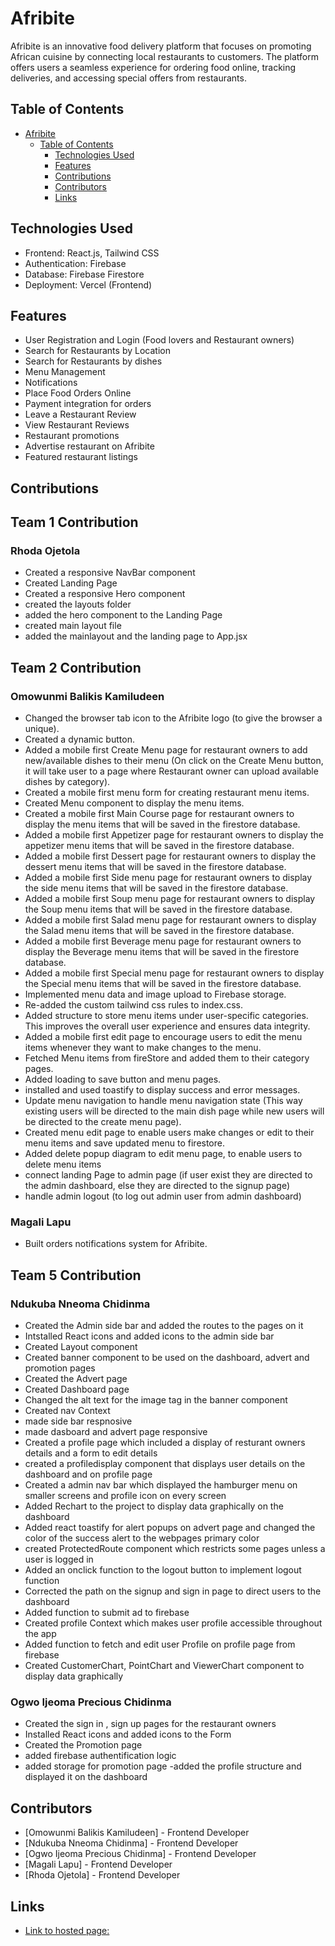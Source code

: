 # Afribite

Afribite is an innovative food delivery platform that focuses on promoting African cuisine by connecting local restaurants to customers. The platform offers users a seamless experience for ordering food online, tracking deliveries, and accessing special offers from restaurants.

## Table of Contents

- [Afribite](#afribite)
  - [Table of Contents](#table-of-contents)
    - [Technologies Used](#technologies-used)
    - [Features](#features)
    - [Contributions](#contributions)
    - [Contributors](#contributors)
    - [Links](#links)

## Technologies Used

- Frontend: React.js, Tailwind CSS
- Authentication: Firebase
- Database: Firebase Firestore
- Deployment: Vercel (Frontend)

## Features

- User Registration and Login (Food lovers and Restaurant owners)
- Search for Restaurants by Location
- Search for Restaurants by dishes
- Menu Management
- Notifications
- Place Food Orders Online
- Payment integration for orders
- Leave a Restaurant Review
- View Restaurant Reviews
- Restaurant promotions
- Advertise restaurant on Afribite
- Featured restaurant listings

## Contributions

## Team 1 Contribution

### Rhoda Ojetola

- Created a responsive NavBar component
- Created Landing Page
- Created a responsive Hero component
- created the layouts folder
- added the hero component to the Landing Page
- created main layout file
- added the mainlayout and the landing page to App.jsx

## Team 2 Contribution

### Omowunmi Balikis Kamiludeen

- Changed the browser tab icon to the Afribite logo (to give the browser a unique).
- Created a dynamic button.
- Added a mobile first Create Menu page for restaurant owners to add new/available dishes to their menu (On click on the Create Menu button, it will take user to a page where Restaurant owner can upload available dishes by category).
- Created a mobile first menu form for creating restaurant menu items.
- Created Menu component to display the menu items.
- Created a mobile first Main Course page for restaurant owners to display the menu items that will be saved in the firestore database.
- Added a mobile first Appetizer page for restaurant owners to display the appetizer menu items that will be saved in the firestore database.
- Added a mobile first Dessert page for restaurant owners to display the dessert menu items that will be saved in the firestore database.
- Added a mobile first Side menu page for restaurant owners to display the side menu items that will be saved in the firestore database.
- Added a mobile first Soup menu page for restaurant owners to display the Soup menu items that will be saved in the firestore database.
- Added a mobile first Salad menu page for restaurant owners to display the Salad menu items that will be saved in the firestore database.
- Added a mobile first Beverage menu page for restaurant owners to display the Beverage menu items that will be saved in the firestore database.
- Added a mobile first Special menu page for restaurant owners to display the Special menu items that will be saved in the firestore database.
- Implemented menu data and image upload to Firebase storage.
- Re-added the custom tailwind css rules to index.css.
- Added structure to store menu items under user-specific categories. This improves the overall user experience and ensures data integrity.
- Added a mobile first edit page to encourage users to edit the menu items whenever they want to make changes to the menu.
- Fetched Menu items from fireStore and added them to their category pages.
- Added loading to save button and menu pages.
- installed and used toastify to display success and error messages.
- Update menu navigation to handle menu navigation state (This way existing users will be directed to the main dish page while new users will be directed to the create menu page).
- Created menu edit page to enable users make changes or edit to their menu items and save updated menu to firestore.
- Added delete popup diagram to edit menu page, to enable users to delete menu items
- connect landing Page to admin page (if user exist they are directed to the admin dashboard, else they are directed to the signup page)
- handle admin logout (to log out admin user from admin dashboard)

### Magali Lapu

- Built orders notifications system for Afribite.

## Team 5 Contribution

### Ndukuba Nneoma Chidinma

- Created the Admin side bar and added the routes to the pages on it
- Intstalled React icons and added icons to the admin side bar
- Created Layout component
- Created banner component to be used on the dashboard, advert and promotion pages
- Created the Advert page
- Created Dashboard page
- Changed the alt text for the image tag in the banner component
- Created nav Context
- made side bar respnosive
- made dasboard and advert page responsive
- Created a profile page which included a display of resturant owners details and a form to edit details
- created a profiledisplay component that displays user details on the dashboard and on profile page
- Created a admin nav bar which displayed the hamburger menu on smaller screens and profile icon on every screen
- Added Rechart to the project to display data graphically on the dashboard
- Added react toastify for alert popups on advert page and changed the color of the success alert to the webpages primary color
- created ProtectedRoute component which restricts some pages unless a user is logged in
- Added an onclick function to the logout button to implement logout function
- Corrected the path on the signup and sign in page to direct users to the dashboard
- Added function to submit ad to firebase
- Created profile Context which makes user profile accessible throughout the app
- Added function to fetch and edit user Profile on profile page from firebase
- Created CustomerChart, PointChart and ViewerChart component to display data graphically

### Ogwo Ijeoma Precious Chidinma

- Created the sign in , sign up pages for the restaurant owners
- Installed React icons and added icons to the Form
- Created the Promotion page
- added firebase authentification logic
- added storage for promotion page
  -added the profile structure and displayed it on the dashboard

## Contributors

- [Omowunmi Balikis Kamiludeen] - Frontend Developer
- [Ndukuba Nneoma Chidinma] - Frontend Developer
- [Ogwo Ijeoma Precious Chidinma] - Frontend Developer
- [Magali Lapu] - Frontend Developer
- [Rhoda Ojetola] - Frontend Developer

## Links

- [Link to hosted page:](https://afribite.vercel.app/)
